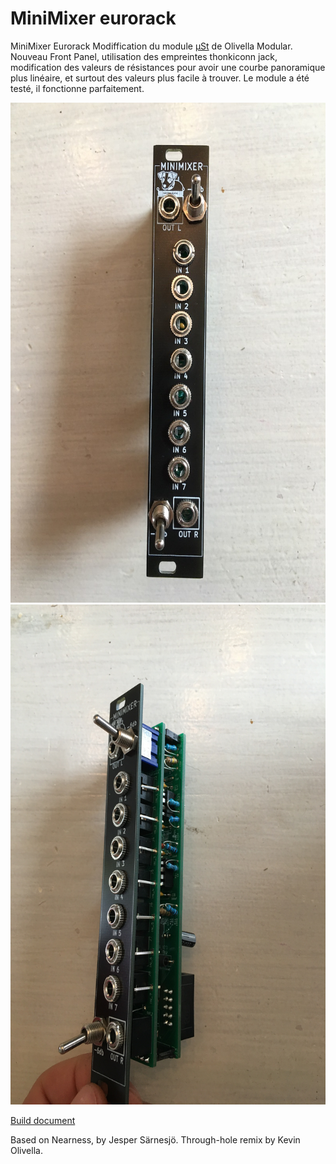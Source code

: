 # MiniMixer eurorack
 MiniMixer Eurorack
Modiffication du module [μSt](https://www.olivellamodular.com/ust.html) de Olivella Modular.
Nouveau Front Panel, utilisation des empreintes thonkiconn jack, modification des valeurs de résistances pour avoir une courbe panoramique plus linéaire, et surtout des valeurs plus facile à trouver.
Le module a été testé, il fonctionne parfaitement.

<img src="MiniMixer1.JPG" height="800" width="600" >
<img src="MiniMixer2.JPG" height="800" width="600" >

[Build document](https://htmlpreview.github.io/?ibom.html)

Based on Nearness, by Jesper Särnesjö. Through-hole remix by Kevin Olivella.
